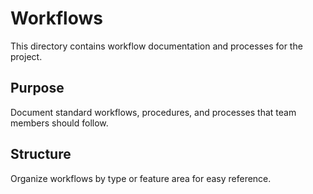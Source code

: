# Workflows

This directory contains workflow documentation and processes for the project.

## Purpose

Document standard workflows, procedures, and processes that team members should follow.

## Structure

Organize workflows by type or feature area for easy reference.